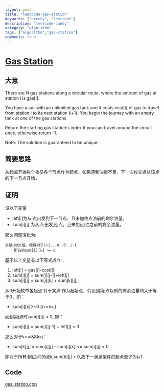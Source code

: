 ```yaml
---
layout: post
title: "leetcode-gas-station"
keywords: ["greedy", "leetcode"]
description: "leetcode-candy"
category: "algorithm"
tags: ["algorithm","gas-station"]
comments: true
---
```


# [Gas Station](https://oj.leetcode.com/problems/gas-station/)

## 大意

There are N gas stations along a circular route, where the amount of gas at station i is gas[i].

You have a car with an unlimited gas tank and it costs cost[i] of gas to travel from station i to its next station (i+1). You begin the journey with an empty tank at one of the gas stations.

Return the starting gas station's index if you can travel around the circuit once, otherwise return -1.

Note:
The solution is guaranteed to be unique.

## 简要思路
从起点开始挨个枚举各个节点作为起点，如果遇到油量不足，下一次枚举点从该点的下一节点开始。

## 证明
设以下变量

* left[i]为从i点出发到下一节点、且未加终点油前的剩余油量。
* sum[i][j] 为从点i出发到j点，且未加j点油之前的剩余油量。

那么问题演化为:

```
求最小的i值，使得对于i+1...n..0..i-1
	所有的sum[i][k] >= 0
```
	

基于以上变量有以下等式成立：

1. left[i]  = gas[i]-cost[i]
2. sum[i][j] = sum[i][j-1]+left[j]
3. sum[i][j] = sum[i][k] + sum[k][j];




从0开始枚举各起点
对于某点i作为起始点，假设到第j点以前的剩余油量均大于等于0，即：

* sum[i][k]>=0 {i<=k<j}

而到第j点时sum[i][j] < 0, 即：

* sum[i][j] = sum[i][j-1] + left[j] < 0

那么对于k>=i&&k<j：

* sum[k][j] = sum[i][j] - sum[i][k] <= sum[i][j] < 0 

即对于所有i到j之间的点k,sum[k][j] < 0,故下一满足条件的起点至少为j+1. 

## Code
[gas_station.cpp](https://github.com/AndreMouche/algorithms_study/blob/master/leetcode/gas_station.cpp)
